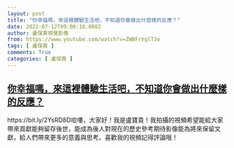 ```yaml
---
layout: post
title: "你幸福嗎，來這裡體驗生活吧，不知道你會做出什麼樣的反應？"
date: 2022-07-12T09:00:18.000Z
author: 盧保貴視覺影像
from: https://www.youtube.com/watch?v=ZWBFrVglTJo
tags: [ 盧保貴 ]
comments: True
categories: [ 盧保貴 ]
---
```

<!--1657616418000-->
[你幸福嗎，來這裡體驗生活吧，不知道你會做出什麼樣的反應？](https://www.youtube.com/watch?v=ZWBFrVglTJo)
------

<div>
https://bit.ly/2YsRD8D哈嘍，大家好！我是盧寶貴！我拍攝的視頻希望能給大家帶來貢獻能夠留存後世，能成為後人對現在的歷史參考期待影像能為將來保留文獻，給人們帶來更多的意義與思考。喜歡我的視頻記得評論哦！
</div>
